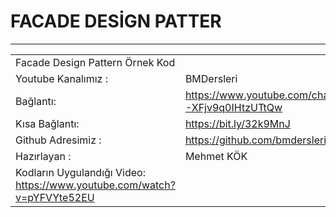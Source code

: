 # FACADE DESİGN PATTER
---
|   |   |
| ------ | ------ |
| Facade Design Pattern Örnek Kod |
| Youtube Kanalımız : |  BMDersleri |
| Bağlantı:| https://www.youtube.com/channel/UCIdYgV-XFjv9q0IHtzUTtQw |
| Kısa Bağlantı:| https://bit.ly/32k9MnJ |
| Github Adresimiz :  | https://github.com/bmdersleri | 
| Hazırlayan :  | Mehmet KÖK | 
| Kodların Uygulandığı Video: https://www.youtube.com/watch?v=pYFVYte52EU |
